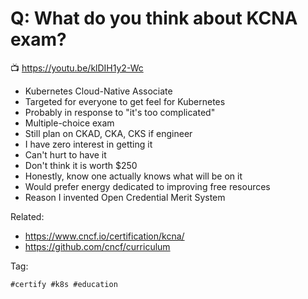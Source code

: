 # Q: What do you think about KCNA exam?

📺 <https://youtu.be/klDIH1y2-Wc>

* Kubernetes Cloud-Native Associate
* Targeted for everyone to get feel for Kubernetes
* Probably in response to "it's too complicated"
* Multiple-choice exam
* Still plan on CKAD, CKA, CKS if engineer
* I have zero interest in getting it
* Can't hurt to have it
* Don't think it is worth \$250
* Honestly, know one actually knows what will be on it
* Would prefer energy dedicated to improving free resources
* Reason I invented Open Credential Merit System

Related:

* <https://www.cncf.io/certification/kcna/>
* <https://github.com/cncf/curriculum>

Tag:

    #certify #k8s #education
